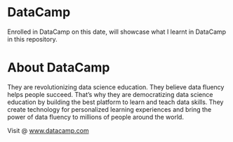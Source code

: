 # DataCamp
Enrolled in DataCamp on this date, will showcase what I learnt in DataCamp in this repository.

# About DataCamp

They are revolutionizing data science education. They believe data fluency helps people succeed. That’s why they are democratizing data science education by building the best platform to learn and teach data skills. They create technology for personalized learning experiences and bring the power of data fluency to millions of people around the world.

Visit @ www.datacamp.com

